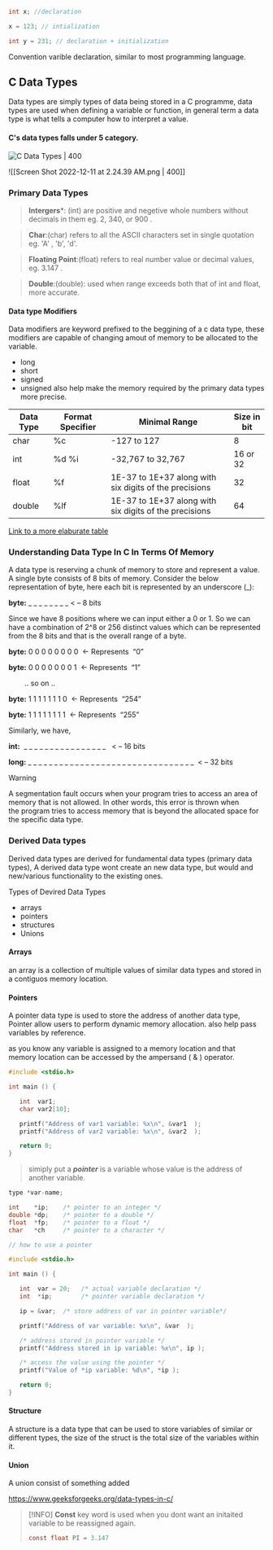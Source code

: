 ```c
int x; //declaration

x = 123; // intialization

int y = 231; // declaration + initialization

```

Convention varible declaration, similar to most programming language.

## C Data Types

Data types are simply types of data being stored in a C programme, data types are used when defining a variable or function, in general term a data type is what tells a computer how to interpret a value.

#### C's data types falls under 5 category.


![C Data Types | 400](https://www.naukri.com/learning/articles/wp-content/uploads/sites/11/2021/10/C-Data-Types-1024x536.png)


![[Screen Shot 2022-12-11 at 2.24.39 AM.png | 400]]

### Primary Data Types

> **Intergers***: (int) are positive and negetive  whole numbers without  decimals in them eg. 2, 340, or 900 .


>**Char**:(char) refers to all the ASCII characters set in single quotation eg. 'A' , 'b', 'd'.

> **Floating Point**:(float) refers to real number value or decimal values, eg. 3.147 . 

>**Double**:(double): used when range exceeds both that of int and float, more accurate.


#### Data type Modifiers

Data modifiers are keyword prefixed to the beggining of a c data type, these modifiers are capable of changing amout of memory to be allocated to the variable.

- long
- short
- signed
- unsigned
also help make the memory required by the primary data types more precise.



|**Data Type** | **Format Specifier**| **Minimal Range**| **Size in bit**|
|------------ | ------------| ------------|  ------------|
|char | %c| -127 to 127| 8|  
|int | %d %i| -32,767 to 32,767| 16 or 32|  
|float | %f| 1E-37 to 1E+37 along with six digits of the precisions| 32|  
|double | %lf| 1E-37 to 1E+37 along with six digits of the precisions| 64|  

[Link to a more elaburate table](https://www.naukri.com/learning/articles/data-types-in-c-programming-with-examples/)


### Understanding Data Type In C In Terms Of Memory

A data type is reserving a chunk of memory to store and represent a value. A single byte consists of 8 bits of memory. Consider the below representation of byte, here each bit is represented by an underscore (_):

**byte:** _ _ _ _ _ _ _ _ < – 8 bits

Since we have 8 positions where we can input either a 0 or 1. So we can have a combination of 2^8 or 256 distinct values which can be represented from the 8 bits and that is the overall range of a byte. 

**byte:** 0 0 0 0 0 0 0 0  <- Represents  “0”

**byte:** 0 0 0 0 0 0 0 1  <- Represents  “1”

        .. so on ..

**byte:** 1 1 1 1 1 1 1 0  <- Represents  “254”

**byte:** 1 1 1 1 1 1 1 1  <- Represents  “255”

Similarly, we have, 

**int:**  _ _ _ _ _ _ _ _ _ _ _ _ _ _ _ _   < – 16 bits

**long:** _ _ _ _ _ _ _ _ _ _ _ _ _ _ _ _ _ _ _ _ _ _ _ _ _ _ _ _ _ _ _ _  < – 32 bits

> [!warning]
 >A segmentation fault occurs when your program tries to access an area of memory that is not allowed. In other words, this error is thrown when the program tries to access memory that is beyond the allocated space for the specific data type.
 

### Derived Data types

Derived data types are derived for fundamental data types (primary data types), A derived data  type wont create an new data type, but would and new/various functionality to the existing ones.

Types of Devired Data Types
- arrays
- pointers 
- structures
- Unions

#### Arrays

an array is a collection of multiple values of similar data types and stored in a contiguos memory location.

#### Pointers

A pointer data type is used to store the address of another data type, Pointer allow users to perform dynamic memory allocation. also help pass variables by reference.

as you know any variable is assigned to a memory location and that memory location can be accessed by the ampersand ( & ) operator.

```c
#include <stdio.h>

int main () {

   int  var1;
   char var2[10];

   printf("Address of var1 variable: %x\n", &var1  );
   printf("Address of var2 variable: %x\n", &var2  );

   return 0;
}
```


> simiply put a ***pointer*** is a variable whose value is the address of another variable.

```c
type *var-name;

int    *ip;    /* pointer to an integer */
double *dp;    /* pointer to a double */
float  *fp;    /* pointer to a float */
char   *ch     /* pointer to a character */

// how to use a pointer

#include <stdio.h>

int main () {

   int  var = 20;   /* actual variable declaration */
   int  *ip;        /* pointer variable declaration */

   ip = &var;  /* store address of var in pointer variable*/

   printf("Address of var variable: %x\n", &var  );

   /* address stored in pointer variable */
   printf("Address stored in ip variable: %x\n", ip );

   /* access the value using the pointer */
   printf("Value of *ip variable: %d\n", *ip );

   return 0;
}
```


#### Structure

A structure is a data type that can be used to store variables of similar or different types, the size of the struct is the total size of the variables within it.


#### Union

A union consist of  something added

https://www.geeksforgeeks.org/data-types-in-c/



 > [!INFO]
 > **Const** key word is used when you dont want an initaited variable to be reassigned again. 
 >  ```c 
 >  const float PI = 3.147
 > ```


 